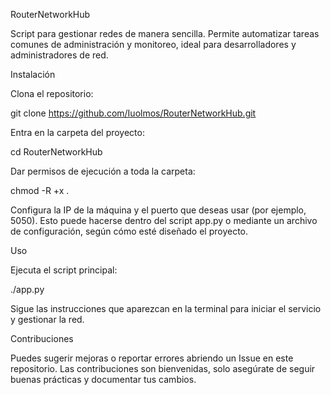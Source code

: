 RouterNetworkHub

Script para gestionar redes de manera sencilla. Permite automatizar tareas comunes de administración y monitoreo, ideal para desarrolladores y administradores de red.

Instalación

Clona el repositorio:

git clone https://github.com/Iuolmos/RouterNetworkHub.git


Entra en la carpeta del proyecto:

cd RouterNetworkHub


Dar permisos de ejecución a toda la carpeta:

chmod -R +x .


Configura la IP de la máquina y el puerto que deseas usar (por ejemplo, 5050).
Esto puede hacerse dentro del script app.py o mediante un archivo de configuración, según cómo esté diseñado el proyecto.

Uso

Ejecuta el script principal:

./app.py


Sigue las instrucciones que aparezcan en la terminal para iniciar el servicio y gestionar la red.

Contribuciones

Puedes sugerir mejoras o reportar errores abriendo un Issue en este repositorio.
Las contribuciones son bienvenidas, solo asegúrate de seguir buenas prácticas y documentar tus cambios.
